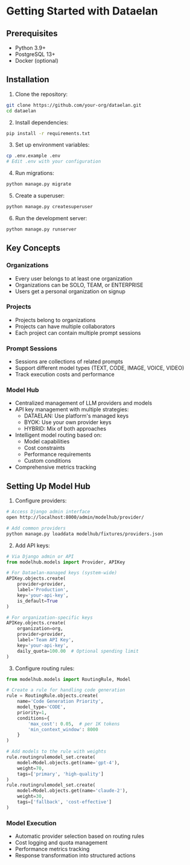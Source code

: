 # Getting Started with Dataelan

## Prerequisites

- Python 3.9+
- PostgreSQL 13+
- Docker (optional)

## Installation

1. Clone the repository:
```bash
git clone https://github.com/your-org/dataelan.git
cd dataelan
```

2. Install dependencies:
```bash
pip install -r requirements.txt
```

3. Set up environment variables:
```bash
cp .env.example .env
# Edit .env with your configuration
```

4. Run migrations:
```bash
python manage.py migrate
```

5. Create a superuser:
```bash
python manage.py createsuperuser
```

6. Run the development server:
```bash
python manage.py runserver
```

## Key Concepts

### Organizations
- Every user belongs to at least one organization
- Organizations can be SOLO, TEAM, or ENTERPRISE
- Users get a personal organization on signup

### Projects
- Projects belong to organizations
- Projects can have multiple collaborators
- Each project can contain multiple prompt sessions

### Prompt Sessions
- Sessions are collections of related prompts
- Support different model types (TEXT, CODE, IMAGE, VOICE, VIDEO)
- Track execution costs and performance

### Model Hub
- Centralized management of LLM providers and models
- API key management with multiple strategies:
  - DATAELAN: Use platform's managed keys
  - BYOK: Use your own provider keys
  - HYBRID: Mix of both approaches
- Intelligent model routing based on:
  - Model capabilities
  - Cost constraints
  - Performance requirements
  - Custom conditions
- Comprehensive metrics tracking

## Setting Up Model Hub

1. Configure providers:
```bash
# Access Django admin interface
open http://localhost:8000/admin/modelhub/provider/

# Add common providers
python manage.py loaddata modelhub/fixtures/providers.json
```

2. Add API keys:
```python
# Via Django admin or API
from modelhub.models import Provider, APIKey

# For Dataelan-managed keys (system-wide)
APIKey.objects.create(
    provider=provider,
    label='Production',
    key='your-api-key',
    is_default=True
)

# For organization-specific keys
APIKey.objects.create(
    organization=org,
    provider=provider,
    label='Team API Key',
    key='your-api-key',
    daily_quota=100.00  # Optional spending limit
)
```

3. Configure routing rules:
```python
from modelhub.models import RoutingRule, Model

# Create a rule for handling code generation
rule = RoutingRule.objects.create(
    name='Code Generation Priority',
    model_type='CODE',
    priority=1,
    conditions={
        'max_cost': 0.05,  # per 1K tokens
        'min_context_window': 8000
    }
)

# Add models to the rule with weights
rule.routingrulemodel_set.create(
    model=Model.objects.get(name='gpt-4'),
    weight=70,
    tags=['primary', 'high-quality']
)
rule.routingrulemodel_set.create(
    model=Model.objects.get(name='claude-2'),
    weight=30,
    tags=['fallback', 'cost-effective']
)
```

### Model Execution
- Automatic provider selection based on routing rules
- Cost logging and quota management
- Performance metrics tracking
- Response transformation into structured actions

